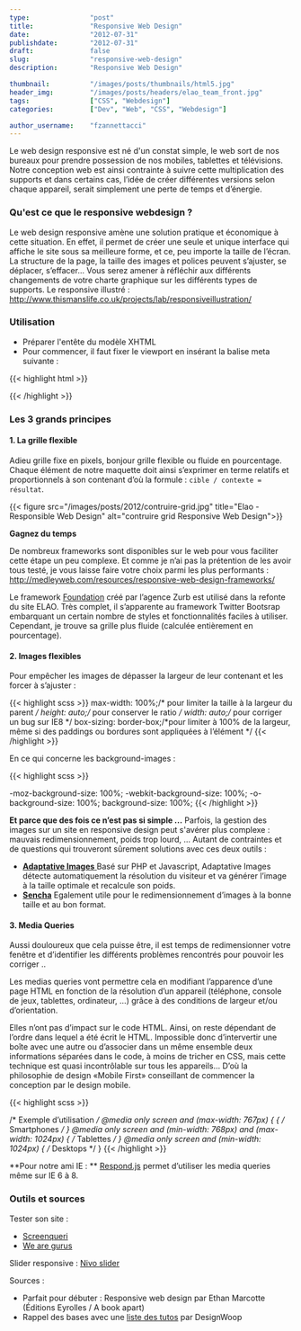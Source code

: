 ```yaml
---
type:               "post"
title:              "Responsive Web Design"
date:               "2012-07-31"
publishdate:        "2012-07-31"
draft:              false
slug:               "responsive-web-design"
description:        "Responsive Web Design"

thumbnail:          "/images/posts/thumbnails/html5.jpg"
header_img:         "/images/posts/headers/elao_team_front.jpg"
tags:               ["CSS", "Webdesign"]
categories:         ["Dev", "Web", "CSS", "Webdesign"]

author_username:    "fzannettacci"
---
```


Le web design responsive est né d'un constat simple, le web sort de nos bureaux pour prendre possession de nos mobiles, tablettes et télévisions. Notre conception web est ainsi contrainte à suivre cette multiplication des supports et dans certains cas, l’idée de créer différentes versions selon chaque appareil, serait simplement une perte de temps et d’énergie.<!--more-->

### Qu'est ce que le responsive webdesign ?
Le web design responsive amène une solution pratique et économique à cette situation. En effet, il permet de créer une seule et unique interface qui affiche le site sous sa meilleure forme, et ce, peu importe la taille de l’écran. La structure de la page, la taille des images et polices peuvent s’ajuster, se déplacer, s’effacer... Vous serez amener à réfléchir aux différents changements de votre charte graphique sur les différents types de supports. Le responsive illustré : <http://www.thismanslife.co.uk/projects/lab/responsiveillustration/>

### Utilisation
* Préparer l'entête du modèle XHTML
* Pour commencer, il faut fixer le viewport en insérant la balise meta suivante :

{{< highlight html >}}

<meta name="viewport" content="width=device-width, initial-scale=1.0;" />
{{< /highlight >}}


### Les 3 grands principes

#### 1. La grille flexible

Adieu grille fixe en pixels, bonjour grille flexible ou fluide en pourcentage. Chaque élément de notre maquette doit ainsi s’exprimer en terme relatifs et proportionnels à son contenant d’où la formule :  `cible / contexte = résultat`.

{{< figure src="/images/posts/2012/contruire-grid.jpg" title="Elao - Responsible Web Design" alt="contruire grid Responsive Web Design">}}

**Gagnez du temps**

De nombreux frameworks sont disponibles sur le web pour vous faciliter cette étape un peu complexe. Et comme je n’ai pas la prétention de les avoir tous testé, je vous laisse faire votre choix parmi les plus performants : <http://medleyweb.com/resources/responsive-web-design-frameworks/>

Le framework <a title="Foundation " href="http://foundation.zurb.com/" target="_blank">Foundation</a> créé par l’agence Zurb est utilisé dans la refonte du site ELAO. Très complet, il s’apparente au framework Twitter Bootsrap embarquant un certain nombre de styles et fonctionnalités faciles à utiliser. Cependant, je trouve sa grille plus fluide (calculée entièrement en pourcentage).

#### 2. Images flexibles

Pour empêcher les images de dépasser la largeur de leur contenant et les forcer à s’ajuster :

{{< highlight scss >}}
max-width: 100%;/* pour limiter la taille à la largeur du parent */
height: auto;/* pour conserver le ratio */
width: auto;/* pour corriger un bug sur IE8  */
box-sizing: border-box;/*pour limiter à 100% de la largeur, même si des paddings ou bordures sont appliquées à l’élément */
{{< /highlight >}}


En ce qui concerne les background-images :

{{< highlight scss >}}

-moz-background-size: 100%;
-webkit-background-size: 100%;
-o-background-size: 100%;
background-size: 100%;
{{< /highlight >}}


**Et parce que des fois ce n’est pas si simple ...**
Parfois, la gestion des images sur un site en responsive design peut s'avérer plus complexe : mauvais redimensionnement, poids trop lourd, ... Autant de contraintes et de questions qui trouveront sûrement solutions avec ces deux outils :

* <a title="Adaptive Images" href="http://adaptive-images.com/" target="_blank"><strong>Adaptative Images</strong> </a>Basé sur PHP et Javascript, Adaptative Images détecte automatiquement la résolution du visiteur et va générer l’image à la taille optimale et recalcule son poids.
* <a href="http://www.sencha.com/products/io/" target="_blank"><strong>Sencha</strong></a> Egalement utile pour le redimensionnement d’images à la bonne taille et au bon format.

#### 3. Media Queries

Aussi douloureux que cela puisse être, il est temps de redimensionner votre fenêtre et d’identifier les différents problèmes rencontrés pour pouvoir les corriger ..

Les medias queries vont permettre cela en modifiant l’apparence d’une page HTML en fonction de la résolution d’un appareil (téléphone, console de jeux, tablettes, ordinateur, …) grâce à des conditions de largeur et/ou d’orientation.

Elles n’ont pas d’impact sur le code HTML. Ainsi, on reste dépendant de l’ordre dans lequel a été écrit le HTML. Impossible donc d’intervertir une boîte avec une autre ou d’associer dans un même ensemble deux informations séparées dans le code, à moins de tricher en CSS, mais cette technique est quasi incontrôlable sur tous les appareils… D’où la philosophie de design «Mobile First» conseillant de commencer la conception par le design mobile.

{{< highlight scss >}}

/* Exemple d’utilisation */
@media only screen and (max-width: 767px) { {   /* Smartphones */ }
@media only screen and (min-width: 768px) and (max-width: 1024px) {   /* Tablettes */ }
@media only screen and (min-width: 1024px) {   /* Desktops */ }
{{< /highlight >}}


**Pour notre ami IE  : **
[Respond.js][1] permet d’utiliser les media queries même sur IE 6 à 8.

### Outils et sources

Tester son site :

*   <a href="http://screenqueri.es/" target="_blank">Screenqueri</a>
*   <a href="http://www.we-are-gurus.com/tools/responsive-design-tester.php" target="_blank">We are gurus </a>

Slider responsive :  <a href="http://nivo.dev7studios.com/" target="_blank">Nivo slider </a>

Sources  :

*   Parfait pour débuter : Responsive web design par Ethan Marcotte (Éditions Eyrolles / A book apart)
*   Rappel des bases avec une <a href="http://designwoop.com/2012/03/15-detailed-responsive-web-design-tutorials/" target="_blank">liste des tutos</a> par DesignWoop

 [1]: https://github.com/scottjehl/Respond
